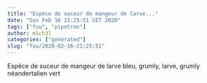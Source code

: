 ```yaml
---
title: "Espèce de suceur de mangeur de larve..."
date: "Sun Feb 16 21:25:51 CET 2020"
tags: ["fuu", "pipotron"]
author: m1ch3l
categories: ["generated"]
slug: "fuu/2020-02-16-21:25:51"
---
```


Espèce de suceur de mangeur de larve bleu, grumly, larve, grumly néandertalien vert
